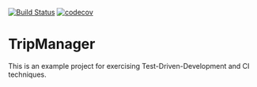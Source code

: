 [![Build Status](https://travis-ci.org/olkab93/tripmanager.svg?branch=master)](https://travis-ci.org/olkab93/tripmanager) [![codecov](https://codecov.io/gh/olkab93/tripmanager/branch/master/graph/badge.svg)](https://codecov.io/gh/olkab93/tripmanager)

# TripManager
This is an example project for exercising Test-Driven-Development and CI techniques.
